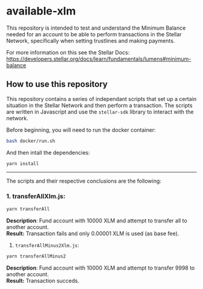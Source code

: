 # available-xlm

This repository is intended to test and understand the Minimum Balance needed for an account to be able to perform transactions in the Stellar Network, specifically when setting trustlines and making payments.

For more information on this see the Stellar Docs:
https://developers.stellar.org/docs/learn/fundamentals/lumens#minimum-balance

## How to use this repository

This repository contains a series of independant scripts that set up a certain situation in the Stellar Network and then perform a transaction. The scripts are written in Javascript and use the `stellar-sdk` library to interact with the network.

Before beginning, you will need to run the docker container:

```bash
bash docker/run.sh
```

And then intall the dependencies:

```bash
yarn install
```

---

The scripts and their respective conclusions are the following:

### 1. transferAllXlm.js:

```bash
yarn transferAll
```

**Description**: Fund account with 10000 XLM and attempt to transfer all to another account. \
**Result:** Transaction fails and only 0.00001 XLM is used (as base fee).

1. `transferAllMinus2Xlm.js`:

```bash
yarn transferAllMinus2
```

**Description**: Fund account with 10000 XLM and attempt to transfer 9998 to another account. \
**Result:** Transaction succeds.
